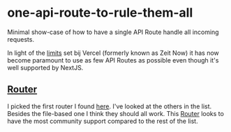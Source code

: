 # one-api-route-to-rule-them-all

Minimal show-case of how to have a single API Route handle all incoming requests.

In light of the [limits](https://github.com/zeit/now/discussions/4029) set bij Vercel (formerly known as Zeit Now) it has now
become paramount to use as few API Routes as possible even though it's well supported by NextJS.

## [Router](https://github.com/pillarjs/router)

I picked the first router I found [here](https://github.com/amio/awesome-micro#routing). I've looked at the others in the list. Besides the file-based one I think they should all work.
This [Router](https://github.com/pillarjs/router) looks to have the most community support compared to the rest of the list.
